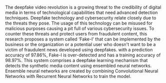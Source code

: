 The deepfake video revolution is a growing threat to the credibility of digital media in terms of technological capabilities that need advanced detection techniques. Deepfake technology and cybersecurity relate closely due to the threats they pose. The usage of this technology can be misused for malicious purposes causing a pit full of various cybersecurity issues. To counter these threats and protect users from fraudulent content, this research proposes a system called ‘Fake-I' that can be implemented by the business or the organization or a potential user who doesn't want to be a victim of fraudulent news developed using deepfakes. with a prediction accuracy of 97.86%, Fake-I is over-detected and has a training accuracy of 98.97%. This system comprises a deepfake learning mechanism that detects the synthetic media content using ensembled neural networks. Ensemble neural networks are created by combining Convolutional Neural Networks with Recurrent Neural Networks to train the model.
